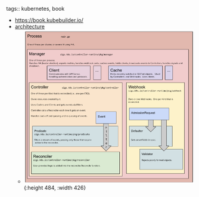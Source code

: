 tags:: kubernetes, book

- https://book.kubebuilder.io/
- [architecture](https://book.kubebuilder.io/architecture.html)
	- ![image.png](../assets/image_1690983027837_0.png){:height 484, :width 426}